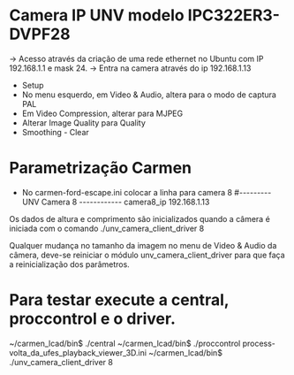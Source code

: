 # Camera IP UNV modelo IPC322ER3-DVPF28

-> Acesso através da criação de uma rede ethernet no Ubuntu com IP 192.168.1.1 e mask 24.
-> Entra na camera através do ip 192.168.1.13
- Setup
- No menu esquerdo, em Video & Audio, altera para o modo de captura PAL
- Em Video Compression, alterar para MJPEG
- Alterar Image Quality para Quality
- Smoothing - Clear

# Parametrização Carmen

- No carmen-ford-escape.ini colocar a linha para camera 8
#--------- UNV Camera 8 ------------
camera8_ip         192.168.1.13

Os dados de altura e comprimento são inicializados quando a câmera é iniciada com o comando ./unv_camera_client_driver 8

Qualquer mudança no tamanho da imagem no menu de Video & Audio da câmera, deve-se reiniciar o módulo unv_camera_client_driver para que faça a reinicialização dos parâmetros.

# Para testar execute a central, proccontrol e o driver.
~/carmen_lcad/bin$ ./central
~/carmen_lcad/bin$ ./proccontrol process-volta_da_ufes_playback_viewer_3D.ini
~/carmen_lcad/bin$ ./unv_camera_client_driver 8